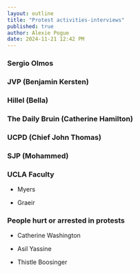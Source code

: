 ```yaml
---
layout: outline
title: "Protest activities-interviews"
published: true
author: Alexie Pogue
date: 2024-11-21 12:42 PM
---
```





### Sergio Olmos


### JVP (Benjamin Kersten)



### Hillel (Bella)


### The Daily Bruin (Catherine Hamilton)



### UCPD (Chief John Thomas)



### SJP (Mohammed) 



### UCLA Faculty 


- Myers 

- Graeir 


### People hurt or arrested in protests

- Catherine Washington 

- Asil Yassine

- Thistle Boosinger